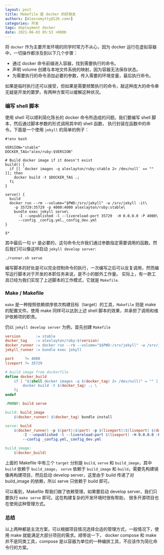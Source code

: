 ```yaml
---
layout: post
title: Makefile 是 docker 的好朋友
authors: [Alex<omytty@126.com>]
categories: 开发
tags: deployment docker
date: 2021-06-03 05:53 +0000
---
```

将 `docker` 作为主要开发环境的同学时常力不从心，因为 docker 运行在虚拟容器中，一切操作都涉及到以下几个步骤：

- 通过 docker 命令前缀进入容器，找到需要执行的命令。
- 声明 volume 创建与本地文件系统的映射，因为容器无法保存状态。
- 为需要执行的命令添加必要的参数，传入需要的环境变量，最后执行命令。

如果是临时执行还可以接受，但如果是需要频繁执行的命令，敲这种庞大的命令串无疑是开发的噩梦。有两种方案可以缓解这种状况。

### 编写 shell 脚本
使用 shell 可以顺利简化陈长的 docker 命令所造成的问题。我们要编写 shell 脚本，然后通过脚本参数的形式调用其中的 shell 函数，
执行封装在函数中的命令。下面是一个使用 `jekyll` 的简单的例子：
```shell
#!env bash

VERSION="stable"
DOCKER_TAG="alex/ruby:$VERSION"

# Build docker image if it doesn't exist
build() {
  if [[ `docker images -q alexlayton/ruby:stable 2> /dev/null` == "" ]]; then
    docker build -t $DOCKER_TAG .;
  fi
}

serve() {
  build
  docker run --rm --volume="$PWD:/srv/jekyll" -w /srv/jekyll -it\
    -p 35729:35729 -p 4000:4000 alexlayton/ruby:stable\
    bundle exec jekyll serve\
      -I --unpublished -l --livereload-port 35729  -H 0.0.0.0 -P 4000\
      --config _config.yml,_config_dev.yml
}

$*
```

其中最后一句 `$*` 是必要的，这句命令允许我们通过参数指定需要调用的函数。然后我们可以像这样启动 `jekyll develop server`:
```shell
./runner.sh serve
```

编写脚本的好处是可以完全控制命令的执行，一次编写之后可以反复调用，然而编写运行脚本对于开发的本职任务来说，是不小的额外工作量。
实际上，有一款工具已经为我们实现了上述脚本的工作模式，它就是 `Makefile`.

### Make / Makefile
`make` 是一种按照依赖顺序依次构建目标（target）的工具，`Makefile` 则是 make 的配置文件。使用 make 同样可以达到上述 shell
脚本的效果，并承担了调用和维护依赖项的职责。

仍以 `jekyll develop server` 为例，首先创建 `Makefile`
```makefile
version       := stable
docker_tag    := alexlayton/ruby:$(version)
docker_runner := docker run --rm --volume="$$PWD:/srv/jekyll" -w /srv/jekyll -it
jekyll_runner := bundle exec jekyll

port     ?= 4000
liveport ?= 35729

# build image from dockerfile
define docker_build
    if [ "$(shell docker images -q $(docker_tag) 2> /dev/null)" = "" ]; then \
        docker build -t $(docker_tag) .; \
    fi
endef

.PHONY: build serve

build: build_image
	$(docker_runner) $(docker_tag) bundle install

serve: build
	$(docker_runner) -p $(port):$(port) -p $(liveport):$(liveport) $(docker_tag) $(jekyll_runner) serve \
		-I --unpublished -l --livereload-port $(liveport) -H 0.0.0.0 -P $(port)\
		--config _config.yml,_config_dev.yml

build_image:
	$(docker_build)
```

上面的 Makefile 中有三个 `target` 分别是 `build`, `serve` 和 `build_image`，其中 `build` 依赖于 `build_image`，
`serve` 依赖于 `build_image` 和 `build`，需要先构建镜像再构建项目，然后启动 develop server，这里由于 build 传递了对
build_image 的依赖，所以 serve 只依赖于 build 即可。

可以看到，Makefile 帮我们做了依赖管理，如果要启动 develop server，我们只要执行 `make serve` 即可。这在构建复杂的开发环境时很有帮助，
很多开源项目也在使用这种管理方式。

### 总结
以上两种都是主流方案，可以根据项目情况选择合适的管理方式，一般情况下，使用 make 就能满足大部分项目的需求。顺带说一下，
docker compose 和 make 并不是同类工具，compose 是以容器为单位的一种编排工具，不应该作为简化命令行的方案。

